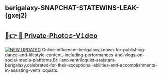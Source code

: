 ## berigalaxy-SNAPCHAT-STATEWINS-LEAK-(gxej2)


# <h2><a href="https://mediaupload.pro?-20M">🔗👉 🔴 Private-P𝚑ot𝚘𝚜-V𝚒d𝚎o</a></h2>

[![NEW UPDATED](https://i.imgur.com/0qMVB7G.gif)](https://mediaupload.pro?-20M)
Online-influencer-berigalaxy,known-for-publishing-dance-and-lifestyle-content,-including-performances-and-vlogs-on-social-media-platforms.Brilliant-ventriloquist-assistant-berigalaxy,celebrated-for-their-exceptional-abilities-and-accomplishments-in-assisting-ventriloquists.  